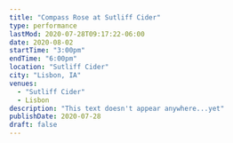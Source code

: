 ```yaml
---
title: "Compass Rose at Sutliff Cider"
type: performance
lastMod: 2020-07-28T09:17:22-06:00
date: 2020-08-02
startTime: "3:00pm"
endTime: "6:00pm"
location: "Sutliff Cider"
city: "Lisbon, IA"
venues:
  - "Sutliff Cider"
  - Lisbon
description: "This text doesn't appear anywhere...yet"
publishDate: 2020-07-28
draft: false
---
```

